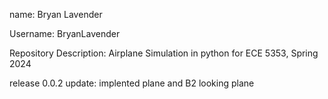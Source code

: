 name: Bryan Lavender

Username: BryanLavender

Repository Description: Airplane Simulation in python for ECE 5353, Spring 2024

release 0.0.2
update: implented plane and B2 looking plane